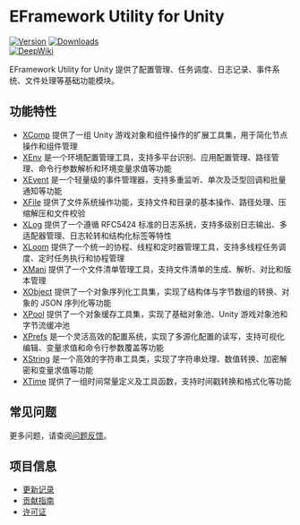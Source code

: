 # EFramework Utility for Unity

[![Version](https://img.shields.io/npm/v/org.eframework.u3d.util)](https://www.npmjs.com/package/org.eframework.u3d.util)
[![Downloads](https://img.shields.io/npm/dm/org.eframework.u3d.util)](https://www.npmjs.com/package/org.eframework.u3d.util)  
[![DeepWiki](https://img.shields.io/badge/DeepWiki-Explore-blue)](https://deepwiki.com/eframework-org/U3D.UTIL)

EFramework Utility for Unity 提供了配置管理、任务调度、日志记录、事件系统、文件处理等基础功能模块。

## 功能特性

- [XComp](Documentation~/XComp.md) 提供了一组 Unity 游戏对象和组件操作的扩展工具集，用于简化节点操作和组件管理
- [XEnv](Documentation~/XEnv.md) 是一个环境配置管理工具，支持多平台识别、应用配置管理、路径管理、命令行参数解析和环境变量求值等功能
- [XEvent](Documentation~/XEvent.md) 是一个轻量级的事件管理器，支持多重监听、单次及泛型回调和批量通知等功能
- [XFile](Documentation~/XFile.md) 提供了文件系统操作功能，支持文件和目录的基本操作、路径处理、压缩解压和文件校验
- [XLog](Documentation~/XLog.md) 提供了一个遵循 RFC5424 标准的日志系统，支持多级别日志输出、多适配器管理、日志轮转和结构化标签等特性
- [XLoom](Documentation~/XLoom.md) 提供了一个统一的协程、线程和定时器管理工具，支持多线程任务调度、定时任务执行和协程管理
- [XMani](Documentation~/XMani.md) 提供了一个文件清单管理工具，支持文件清单的生成、解析、对比和版本管理
- [XObject](Documentation~/XObject.md) 提供了一个对象序列化工具集，实现了结构体与字节数组的转换、对象的 JSON 序列化等功能
- [XPool](Documentation~/XPool.md) 提供了一个对象缓存工具集，实现了基础对象池、Unity 游戏对象池和字节流缓冲池
- [XPrefs](Documentation~/XPrefs.md) 是一个灵活高效的配置系统，实现了多源化配置的读写，支持可视化编辑、变量求值和命令行参数覆盖等功能
- [XString](Documentation~/XString.md) 是一个高效的字符串工具类，实现了字符串处理、数值转换、加密解密和变量求值等功能
- [XTime](Documentation~/XTime.md) 提供了一组时间常量定义及工具函数，支持时间戳转换和格式化等功能

## 常见问题

更多问题，请查阅[问题反馈](CONTRIBUTING.md#问题反馈)。

## 项目信息

- [更新记录](CHANGELOG.md)
- [贡献指南](CONTRIBUTING.md)
- [许可证](LICENSE.md)
